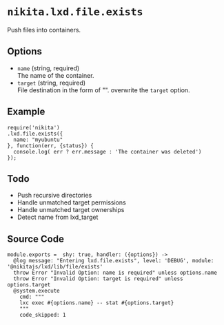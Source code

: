 
# `nikita.lxd.file.exists`

Push files into containers.

## Options

* `name` (string, required)   
  The name of the container.
* `target` (string, required)   
  File destination in the form of "<path>".
  overwrite the `target` option.

## Example

```
require('nikita')
.lxd.file.exists({
  name: "myubuntu"
}, function(err, {status}) {
  console.log( err ? err.message : 'The container was deleted')
});

```

## Todo

* Push recursive directories
* Handle unmatched target permissions
* Handle unmatched target ownerships
* Detect name from lxd_target

## Source Code

    module.exports =  shy: true, handler: ({options}) ->
      @log message: "Entering lxd.file.exists", level: 'DEBUG', module: '@nikitajs/lxd/lib/file/exists'
      throw Error "Invalid Option: name is required" unless options.name
      throw Error "Invalid Option: target is required" unless options.target
      @system.execute
        cmd: """
        lxc exec #{options.name} -- stat #{options.target}
        """
        code_skipped: 1
